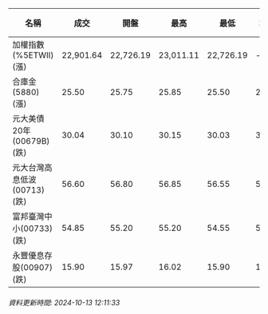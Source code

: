 | 名稱 | 成交 | 開盤 | 最高 | 最低 | 均價 | 成交金額(億) | 昨收 | 漲跌幅 | 漲跌 | 總量 | 昨量 | 振幅 |
| -------- | -------- | -------- | -------- |-------- | -------- | -------- |-------- |-------- |-------- | -------- | -------- |-------- |
|加權指數(%5ETWII) (漲)|22,901.64|22,726.19|23,011.11|22,726.19|-|3,511.56|22,659.08|1.07%|242.56|7,218,461|0|1.26%|
|合庫金(5880) (漲)|25.50|25.75|25.85|25.50|25.68|1.62|25.45|0.20%|0.05|6,322|9,570|1.38%|
|元大美債20年(00679B) (跌)|30.04|30.10|30.15|30.03|30.07|27.91|30.26|0.73%|0.22|92,808|82,031|0.40%|
|元大台灣高息低波(00713) (跌)|56.60|56.80|56.85|56.55|56.68|6.12|56.65|0.09%|0.05|10,804|9,824|0.53%|
|富邦臺灣中小(00733) (跌)|54.85|55.20|55.20|54.55|54.76|0.721|54.90|0.09%|0.05|1,316|1,106|1.18%|
|永豐優息存股(00907) (跌)|15.90|15.97|16.02|15.90|15.95|0.767|15.93|0.19%|0.03|4,809|4,544|0.75%|
###### 資料更新時間: 2024-10-13 12:11:33